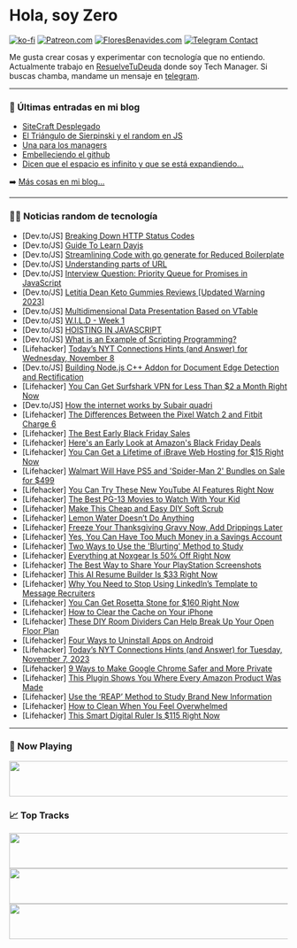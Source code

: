 # Hola, soy Zero

[![ko-fi](https://ko-fi.com/img/githubbutton_sm.svg)](https://ko-fi.com/J3J4N0LUK)
[![Patreon.com](https://img.shields.io/endpoint.svg?url=https%3A%2F%2Fshieldsio-patreon.vercel.app%2Fapi%3Fusername%3Dzerodragon%26type%3Dpatrons&style=for-the-badge)](https://patreon.com/zerodragon)
[![FloresBenavides.com](https://img.shields.io/website?down_message=oops&label=MiBlog&style=for-the-badge&up_message=online&url=https%3A%2F%2Ffloresbenavides.com)](https://floresbenavides.com)
[![Telegram Contact](https://img.shields.io/badge/escr%C3%ADbeme-ZeroDragon-%2326A5E4?style=for-the-badge&logo=telegram)](https://t.me/zerodragon)

Me gusta crear cosas y experimentar con tecnología que no entiendo.
Actualmente trabajo en [ResuelveTuDeuda](http://github.com/resuelve) donde soy Tech Manager.
Si buscas chamba, mandame un mensaje en [telegram](https://t.me/zerodragon).

---

### 📕 Últimas entradas en mi blog
<!-- BLOG-POST-LIST:START -->
- [SiteCraft Desplegado](https://floresbenavides.com/sitecraft-desplegado/)
- [El Triángulo de Sierpinski y el random en JS](https://floresbenavides.com/el-triangulo-de-sierpinski-y-el-random-en-js/)
- [Una para los managers](https://floresbenavides.com/una-para-los-managers/)
- [Embelleciendo el github](https://floresbenavides.com/embelleciendo-el-github/)
- [Dicen que el espacio es infinito y que se está expandiendo…](https://floresbenavides.com/dicen-que-el-espacio-es-infinito-y-que-se-esta-expandiendo/)
<!-- BLOG-POST-LIST:END -->

➡️ [Más cosas en mi blog...](https://floresbenavides.com)

---

### 👨‍💻 Noticias random de tecnología
<!-- TECH-POSTS:START -->
- [Dev.to/JS] [Breaking Down HTTP Status Codes](https://dev.to/saminwankwo/breaking-down-http-status-codes-46lm)
- [Dev.to/JS] [Guide To Learn Dayjs](https://dev.to/shameel/guide-to-learn-dayjs-36l9)
- [Dev.to/JS] [Streamlining Code with go generate for Reduced Boilerplate](https://dev.to/nikl/streamlining-code-with-go-generate-for-reduced-boilerplate-khg)
- [Dev.to/JS] [Understanding parts of URL](https://dev.to/tanmaycode/understanding-parts-of-url-1n1g)
- [Dev.to/JS] [Interview Question: Priority Queue for Promises in JavaScript](https://dev.to/devsmitra/interview-question-priority-queue-for-promises-in-javascript-3l2)
- [Dev.to/JS] [Letitia Dean Keto Gummies Reviews [Updated Warning 2023]](https://dev.to/letitiadeanketouk/letitia-dean-keto-gummies-reviews-updated-warning-2023-2e2l)
- [Dev.to/JS] [Multidimensional Data Presentation Based on VTable](https://dev.to/xuanhun/multidimensional-data-presentation-based-on-vtable-e6o)
- [Dev.to/JS] [W.I.L.D - Week 1](https://dev.to/393creative/wild-week-1-3cog)
- [Dev.to/JS] [HOISTING IN JAVASCRIPT](https://dev.to/orung/hoisting-in-javascript-1198)
- [Dev.to/JS] [What is an Example of Scripting Programming?](https://dev.to/rogerwillium/what-is-an-example-of-scripting-programming-329p)
- [Lifehacker] [Today’s NYT Connections Hints &lpar;and Answer&rpar; for Wednesday, November 8](https://lifehacker.com/nyt-connections-answer-today-november-8-2023-1850998488)
- [Dev.to/JS] [Building Node.js C++ Addon for Document Edge Detection and Rectification](https://dev.to/yushulx/building-nodejs-c-addon-for-document-edge-detection-and-rectification-4n70)
- [Lifehacker] [You Can Get Surfshark VPN for Less Than $2 a Month Right Now](https://lifehacker.com/you-can-get-surfshark-vpn-for-less-than-2-a-month-righ-1850991206)
- [Dev.to/JS] [How the internet works by Subair quadri](https://dev.to/mc_coast02/how-the-internet-works-by-subair-quadri-4da6)
- [Lifehacker] [The Differences Between the Pixel Watch 2 and Fitbit Charge 6](https://lifehacker.com/the-differences-between-the-pixel-watch-2-and-fitbit-ch-1850999470)
- [Lifehacker] [The Best Early Black Friday Sales](https://lifehacker.com/what-to-expect-this-black-friday-1850941407)
- [Lifehacker] [Here&#39;s an Early Look at Amazon&#39;s Black Friday Deals](https://lifehacker.com/heres-an-early-look-at-amazons-black-friday-deals-1851000539)
- [Lifehacker] [You Can Get a Lifetime of iBrave Web Hosting for $15 Right Now](https://lifehacker.com/you-can-get-a-lifetime-of-ibrave-web-hosting-for-15-ri-1850991050)
- [Lifehacker] [Walmart Will Have PS5 and &#39;Spider-Man 2&#39; Bundles on Sale for $499](https://lifehacker.com/walmart-will-have-ps5-and-spider-man-2-bundles-on-sale-1851000160)
- [Lifehacker] [You Can Try These New YouTube AI Features Right Now](https://lifehacker.com/you-can-try-these-new-youtube-ai-features-right-now-1851000046)
- [Lifehacker] [The Best PG-13 Movies to Watch With Your Kid](https://lifehacker.com/the-best-pg-13-movies-to-watch-with-your-kid-1850999306)
- [Lifehacker] [Make This Cheap and Easy DIY Soft Scrub](https://lifehacker.com/homemade-soft-scrub-recipe-1850999667)
- [Lifehacker] [Lemon Water Doesn’t Do Anything](https://lifehacker.com/lemon-water-doesn-t-do-anything-1822932908)
- [Lifehacker] [Freeze Your Thanksgiving Gravy Now, Add Drippings Later](https://lifehacker.com/freeze-your-thanksgiving-gravy-now-add-drippings-later-1850999490)
- [Lifehacker] [Yes, You Can Have Too Much Money in a Savings Account](https://lifehacker.com/yes-you-can-have-too-much-money-in-a-savings-account-1850999287)
- [Lifehacker] [Two Ways to Use the &#39;Blurting&#39; Method to Study](https://lifehacker.com/two-ways-to-use-the-blurting-method-to-study-1850999140)
- [Lifehacker] [Everything at Noxgear Is 50% Off Right Now](https://lifehacker.com/everything-at-noxgear-is-50-off-right-now-1850998913)
- [Lifehacker] [The Best Way to Share Your PlayStation Screenshots](https://lifehacker.com/the-best-way-to-share-your-playstation-screenshots-1850998668)
- [Lifehacker] [This AI Resume Builder Is $33 Right Now](https://lifehacker.com/this-ai-resume-builder-is-33-right-now-1850991002)
- [Lifehacker] [Why You Need to Stop Using LinkedIn’s Template to Message Recruiters](https://lifehacker.com/why-you-need-to-stop-using-linkedin-s-template-to-messa-1850993125)
- [Lifehacker] [You Can Get Rosetta Stone for $160 Right Now](https://lifehacker.com/you-can-get-rosetta-stone-for-160-right-now-1850991143)
- [Lifehacker] [How to Clear the Cache on Your iPhone](https://lifehacker.com/how-to-clear-the-cache-on-your-iphone-1850998050)
- [Lifehacker] [These DIY Room Dividers Can Help Break Up Your Open Floor Plan](https://lifehacker.com/these-diy-room-dividers-can-help-break-up-your-open-flo-1850997451)
- [Lifehacker] [Four Ways to Uninstall Apps on Android](https://lifehacker.com/how-to-uninstall-apps-on-android-1850996319)
- [Lifehacker] [Today’s NYT Connections Hints &lpar;and Answer&rpar; for Tuesday, November 7, 2023](https://lifehacker.com/nyt-connections-answer-today-november-7-2023-1850994832)
- [Lifehacker] [9 Ways to Make Google Chrome Safer and More Private](https://lifehacker.com/change-these-default-chrome-privacy-settings-1848561036)
- [Lifehacker] [This Plugin Shows You Where Every Amazon Product Was Made](https://lifehacker.com/this-plugin-shows-you-where-every-amazon-product-was-ma-1850995122)
- [Lifehacker] [Use the ‘REAP’ Method to Study Brand New Information](https://lifehacker.com/use-the-reap-method-for-studying-new-information-1850995271)
- [Lifehacker] [How to Clean When You Feel Overwhelmed](https://lifehacker.com/7-of-the-best-cleaning-methods-when-you-feel-overwhelme-1850029414)
- [Lifehacker] [This Smart Digital Ruler Is $115 Right Now](https://lifehacker.com/this-smart-digital-ruler-is-115-right-now-1850986817)<!-- TECH-POSTS:END -->

---

### 🎵 Now Playing
<a href="https://spotify-now-playing-dun.vercel.app/now-playing?open"><img src="https://spotify-now-playing-dun.vercel.app/now-playing" width="540" height="64"></a>

### 📈 Top Tracks
<a href="https://spotify-now-playing-dun.vercel.app/top-tracks?i=1&open"><img src="https://spotify-now-playing-dun.vercel.app/top-tracks?i=1" width="540" height="64"></a>
<a href="https://spotify-now-playing-dun.vercel.app/top-tracks?i=2&open"><img src="https://spotify-now-playing-dun.vercel.app/top-tracks?i=2" width="540" height="64"></a>
<a href="https://spotify-now-playing-dun.vercel.app/top-tracks?i=3&open"><img src="https://spotify-now-playing-dun.vercel.app/top-tracks?i=3" width="540" height="64"></a>

